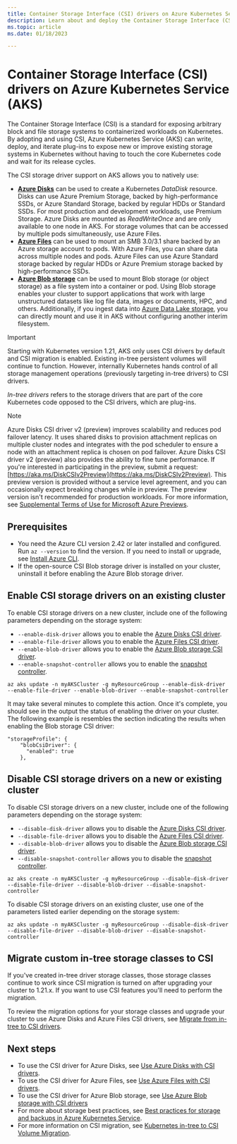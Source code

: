 ```yaml
---
title: Container Storage Interface (CSI) drivers on Azure Kubernetes Service (AKS)
description: Learn about and deploy the Container Storage Interface (CSI) drivers for Azure Disks and Azure Files in an Azure Kubernetes Service (AKS) cluster
ms.topic: article
ms.date: 01/18/2023

---
```


# Container Storage Interface (CSI) drivers on Azure Kubernetes Service (AKS)

The Container Storage Interface (CSI) is a standard for exposing arbitrary block and file storage systems to containerized workloads on Kubernetes. By adopting and using CSI, Azure Kubernetes Service (AKS) can write, deploy, and iterate plug-ins to expose new or improve existing storage systems in Kubernetes without having to touch the core Kubernetes code and wait for its release cycles.

The CSI storage driver support on AKS allows you to natively use:

- [**Azure Disks**](azure-disk-csi.md) can be used to create a Kubernetes *DataDisk* resource. Disks can use Azure Premium Storage, backed by high-performance SSDs, or Azure Standard Storage, backed by regular HDDs or Standard SSDs. For most production and development workloads, use Premium Storage. Azure Disks are mounted as *ReadWriteOnce* and are only available to one node in AKS. For storage volumes that can be accessed by multiple pods simultaneously, use Azure Files.
- [**Azure Files**](azure-files-csi.md) can be used to mount an SMB 3.0/3.1 share backed by an Azure storage account to pods. With Azure Files, you can share data across multiple nodes and pods. Azure Files can use Azure Standard storage backed by regular HDDs or Azure Premium storage backed by high-performance SSDs.
- [**Azure Blob storage**](azure-blob-csi.md) can be used to mount Blob storage (or object storage) as a file system into a container or pod. Using Blob storage enables your cluster to support  applications that work with large unstructured datasets like log file data, images or documents, HPC, and others. Additionally, if you ingest data into [Azure Data Lake storage](../storage/blobs/data-lake-storage-introduction.md), you can directly mount and use it in AKS without configuring another interim filesystem.

> [!IMPORTANT]
> Starting with Kubernetes version 1.21, AKS only uses CSI drivers by default and CSI migration is enabled. Existing in-tree persistent volumes will continue to function. However, internally Kubernetes hands control of all storage management operations (previously targeting in-tree drivers) to CSI drivers.
>
> *In-tree drivers* refers to the storage drivers that are part of the core Kubernetes code opposed to the CSI drivers, which are plug-ins.

> [!NOTE]
> Azure Disks CSI driver v2 (preview) improves scalability and reduces pod failover latency. It uses shared disks to provision attachment replicas on multiple cluster nodes and integrates with the pod scheduler to ensure a node with an attachment replica is chosen on pod failover. Azure Disks CSI driver v2 (preview) also provides the ability to fine tune performance. If you're interested in participating in the preview, submit a request: [https://aka.ms/DiskCSIv2Preview](https://aka.ms/DiskCSIv2Preview). This preview version is provided without a service level agreement, and you can occasionally expect breaking changes while in preview. The preview version isn't recommended for production workloads. For more information, see [Supplemental Terms of Use for Microsoft Azure Previews](https://azure.microsoft.com/support/legal/preview-supplemental-terms/).

## Prerequisites

- You need the Azure CLI version 2.42 or later installed and configured. Run `az --version` to find the version. If you need to install or upgrade, see [Install Azure CLI][install-azure-cli].
- If the open-source CSI Blob storage driver is installed on your cluster, uninstall it before enabling the Azure Blob storage driver.

## Enable CSI storage drivers on an existing cluster

To enable CSI storage drivers on a new cluster, include one of the following parameters depending on the storage system:

* `--enable-disk-driver` allows you to enable the [Azure Disks CSI driver][azure-disk-csi].
* `--enable-file-driver` allows you to enable the [Azure Files CSI driver][azure-files-csi].
* `--enable-blob-driver` allows you to enable the [Azure Blob storage CSI driver][azure-blob-csi].
* `--enable-snapshot-controller` allows you to enable the [snapshot controller][snapshot-controller].

```azurecli
az aks update -n myAKSCluster -g myResourceGroup --enable-disk-driver --enable-file-driver --enable-blob-driver --enable-snapshot-controller
```

It may take several minutes to complete this action. Once it's complete, you should see in the output the status of enabling the driver on your cluster. The following example is resembles the section indicating the results when enabling the Blob storage CSI driver:

```output
"storageProfile": {
    "blobCsiDriver": {
      "enabled": true
    },
```

## Disable CSI storage drivers on a new or existing cluster

To disable CSI storage drivers on a new cluster, include one of the following parameters depending on the storage system:

* `--disable-disk-driver` allows you to disable the [Azure Disks CSI driver][azure-disk-csi].
* `--disable-file-driver` allows you to disable the [Azure Files CSI driver][azure-files-csi].
* `--disable-blob-driver` allows you to disable the [Azure Blob storage CSI driver][azure-blob-csi].
* `--disable-snapshot-controller` allows you to disable the [snapshot controller][snapshot-controller].

```azurecli
az aks create -n myAKSCluster -g myResourceGroup --disable-disk-driver --disable-file-driver --disable-blob-driver --disable-snapshot-controller 
```

To disable CSI storage drivers on an existing cluster, use one of the parameters listed earlier depending on the storage system:

```azurecli
az aks update -n myAKSCluster -g myResourceGroup --disable-disk-driver --disable-file-driver --disable-blob-driver --disable-snapshot-controller 
```

## Migrate custom in-tree storage classes to CSI

If you've created in-tree driver storage classes, those storage classes continue to work since CSI migration is turned on after upgrading your cluster to 1.21.x. If you want to use CSI features you'll need to perform the migration.

To review the migration options for your storage classes and upgrade your cluster to use Azure Disks and Azure Files CSI drivers, see [Migrate from in-tree to CSI drivers][migrate-from-in-tree-csi-drivers].

## Next steps

- To use the CSI driver for Azure Disks, see [Use Azure Disks with CSI drivers][azure-disk-csi].
- To use the CSI driver for Azure Files, see [Use Azure Files with CSI drivers][azure-files-csi].
- To use the CSI driver for Azure Blob storage, see [Use Azure Blob storage with CSI drivers][azure-blob-csi]
- For more about storage best practices, see [Best practices for storage and backups in Azure Kubernetes Service][operator-best-practices-storage].
- For more information on CSI migration, see [Kubernetes in-tree to CSI Volume Migration][csi-migration-community].

<!-- LINKS - external -->
[csi-migration-community]: https://kubernetes.io/blog/2019/12/09/kubernetes-1-17-feature-csi-migration-beta
[snapshot-controller]: https://kubernetes-csi.github.io/docs/snapshot-controller.html

<!-- LINKS - internal -->
[azure-disk-static-mount]: azure-csi-disk-storage-provision.md#mount-disk-as-a-volume
[azure-file-static-mount]: azure-csi-files-storage-provision.md#mount-file-share-as-a-persistent-volume
[install-azure-cli]: /cli/azure/install-azure-cli
[operator-best-practices-storage]: operator-best-practices-storage.md
[azure-blob-csi]: azure-blob-csi.md
[azure-disk-csi]: azure-disk-csi.md
[azure-files-csi]: azure-files-csi.md
[migrate-from-in-tree-csi-drivers]: csi-migrate-in-tree-volumes.md